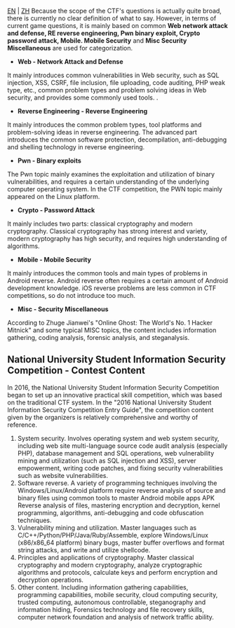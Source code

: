 [EN](./content.md) | [ZH](./content-zh.md)
Because the scope of the CTF&#39;s questions is actually quite broad, there is currently no clear definition of what to say. However, in terms of current game questions, it is mainly based on common **Web network attack and defense, RE reverse engineering, Pwn binary exploit, Crypto password attack, Mobile.
Mobile Security** and **Misc Security Miscellaneous** are used for categorization.


- **Web - Network Attack and Defense**


It mainly introduces common vulnerabilities in Web security, such as SQL injection, XSS, CSRF, file inclusion, file uploading, code auditing, PHP weak type, etc., common problem types and problem solving ideas in Web security, and provides some commonly used tools. .


- **Reverse Engineering - Reverse Engineering**


It mainly introduces the common problem types, tool platforms and problem-solving ideas in reverse engineering. The advanced part introduces the common software protection, decompilation, anti-debugging and shelling technology in reverse engineering.


- **Pwn - Binary exploits**


The Pwn topic mainly examines the exploitation and utilization of binary vulnerabilities, and requires a certain understanding of the underlying computer operating system. In the CTF competition, the PWN topic mainly appeared on the Linux platform.


- **Crypto - Password Attack**


It mainly includes two parts: classical cryptography and modern cryptography. Classical cryptography has strong interest and variety, modern cryptography has high security, and requires high understanding of algorithms.


- **Mobile - Mobile Security**


It mainly introduces the common tools and main types of problems in Android reverse. Android reverse often requires a certain amount of Android development knowledge. iOS reverse problems are less common in CTF competitions, so do not introduce too much.


- **Misc - Security Miscellaneous**


According to Zhuge Jianwei&#39;s &quot;Online Ghost: The World&#39;s No. 1 Hacker Mitnick&quot; and some typical MISC topics, the content includes information gathering, coding analysis, forensic analysis, and steganalysis.


## National University Student Information Security Competition - Contest Content


In 2016, the National University Student Information Security Competition began to set up an innovative practical skill competition, which was based on the traditional CTF system. In the &quot;2016 National University Student Information Security Competition Entry Guide&quot;, the competition content given by the organizers is relatively comprehensive and worthy of reference.


1. System security. Involves operating system and web system security, including web site multi-language source code audit analysis (especially PHP), database management and SQL operations, web vulnerability mining and utilization (such as SQL injection and
XSS), server empowerment, writing code patches, and fixing security vulnerabilities such as website vulnerabilities.
2. Software reverse. A variety of programming techniques involving the Windows/Linux/Android platform require reverse analysis of source and binary files using common tools to master Android mobile apps APK
Reverse analysis of files, mastering encryption and decryption, kernel programming, algorithms, anti-debugging and code obfuscation techniques.
3. Vulnerability mining and utilization. Master languages such as C/C++/Python/PHP/Java/Ruby/Assemble, explore Windows/Linux (x86/x86_64 platform) binary bugs, master buffer overflows and format string attacks, and write and utilize shellcode.
4. Principles and applications of cryptography. Master classical cryptography and modern cryptography, analyze cryptographic algorithms and protocols, calculate keys and perform encryption and decryption operations.
5. Other content. Including information gathering capabilities, programming capabilities, mobile security, cloud computing security, trusted computing, autonomous controllable, steganography and information hiding, Forensics technology and file recovery skills, computer network foundation and analysis of network traffic ability.